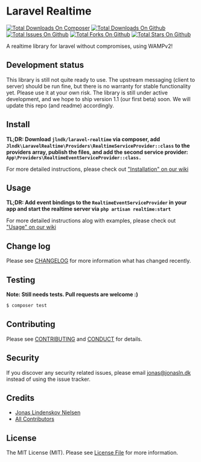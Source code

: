 # Laravel Realtime

[![Total Downloads On Composer](https://img.shields.io/packagist/dt/jlndk/laravel-realtime.svg?maxAge=2592000)](https://packagist.org/packages/jlndk/laravel-realtime)
[![Total Downloads On Github](https://img.shields.io/github/downloads/jlndk/laravel-realtime/total.svg)](https://github.com/jlndk/laravel-realtime)
[![Total Issues On Github](https://img.shields.io/github/issues/jlndk/laravel-realtime.svg)](https://github.com/jlndk/laravel-realtime/issues)
[![Total Forks On Github](https://img.shields.io/github/forks/jlndk/laravel-realtime.svg?style=social&label=Fork)](https://github.com/jlndk/laravel-realtime#fork-destination-box)
[![Total Stars On Github](https://img.shields.io/github/stars/jlndk/laravel-realtime.svg?style=social&label=Star)](https://github.com/jlndk/laravel-realtime)

A realtime library for laravel without compromises, using WAMPv2!

## Development status
This library is still not quite ready to use. The upstream messaging (client to server) should be run fine, but there is no warranty for stable functionality yet. Please use it at your own risk. The library is still under active development, and we hope to ship version 1.1 (our first beta) soon. We will update this repo (and readme) accordingly. 

## Install

**TL;DR: Download `jlndk/laravel-realtime` via composer, add `Jlndk\LaravelRealtime\Providers\RealtimeServiceProvider::class` to the providers array, publish the files, and add the second service provider: `App\Providers\RealtimeEventServiceProvider::class.`**

For more detailed instructions, please check out ["Installation" on our wiki](https://github.com/jlndk/laravel-realtime/wiki/Installation)

## Usage

**TL;DR: Add event bindings to the `RealtimeEventServiceProvider` in your app and start the realtime server via `php artisan realtime:start`**

For more detailed instructions alog with examples, please check out ["Usage" on our wiki](https://github.com/jlndk/laravel-realtime/wiki/Usage)

## Change log

Please see [CHANGELOG](CHANGELOG.md) for more information what has changed recently.

## Testing

**Note: Still needs tests. Pull requests are welcome :)**

``` bash
$ composer test
```

## Contributing

Please see [CONTRIBUTING](CONTRIBUTING.md) and [CONDUCT](CONDUCT.md) for details.

## Security

If you discover any security related issues, please email jonas@jonasln.dk instead of using the issue tracker.

## Credits

- [Jonas Lindenskov Nielsen](https://github.com/jlndk/)
- [All Contributors](composer.json)

## License

The MIT License (MIT). Please see [License File](LICENSE.md) for more information.
